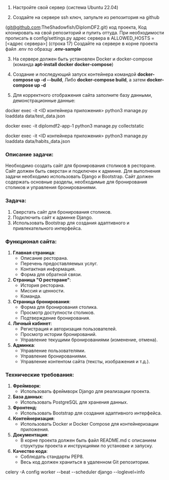 1. Настройте свой сервер (система Ubuntu 22.04)


2. Создайте на сервере ssh ключ, запульте из репозитория на github 

(git@github.com:TheShadowfish/DiplomDF2.git) код проекта, 
Код клонировать на свой репозиторий и пулить оттуда.
При необходимости прописать в config/settings.py адрес сервера в ALLOWED_HOSTS = [<адрес сервера>] (строка 17)
Создайте на сервере в корне проекта файл .env по образцу **.env-sample**

3. На сервере должен быть установлен Docker и docker-compose 
(команда **apt-install docker docker-compose**)

4. Создание и последующий запуск контейнера командой **docker-compose up -d --build**,
Либо **docker-compose build**, а затем **docker-compose up -d**


5. Для корректного отображения сайта заполните базу данными, демонстрационные данные:

docker exec -it <ID контейнера приложения> python3 manage.py loaddata data/test_data.json

docker exec -it diplomdf2-app-1 python3 manage.py collectstatic

docker exec -it <ID контейнера приложения> python3 manage.py loaddata data/habits_data.json


### Описание задачи:

Необходимо создать сайт для бронирования столиков в ресторане. Сайт должен быть сверстан и подключен к админке. Для выполнения задачи необходимо использовать Django и Bootstrap. Сайт должен содержать основные разделы, необходимые для бронирования столиков и управления бронированиями.

### Задача:

1. Сверстать сайт для бронирования столиков.
2. Подключить сайт к админке Django.
3. Использовать Bootstrap для создания адаптивного и привлекательного интерфейса.

### Функционал сайта:

1. **Главная страница**:
    - Описание ресторана.
    - Перечень предоставляемых услуг.
    - Контактная информация.
    - Форма для обратной связи.
2. **Страница "О ресторане"**:
    - История ресторана.
    - Миссия и ценности.
    - Команда.
3. **Страница бронирования**:
    - Форма для бронирования столика.
    - Просмотр доступности столиков.
    - Подтверждение бронирования.
4. **Личный кабинет**:
    - Регистрация и авторизация пользователей.
    - Просмотр истории бронирований.
    - Управление текущими бронированиями (изменение, отмена).
5. **Админка**:
    - Управление пользователями.
    - Управление бронированиями.
    - Управление контентом сайта (тексты, изображения и т.д.).

### Технические требования:

1. **Фреймворк**:
    - Использовать фреймворк Django для реализации проекта.
2. **База данных**:
    - Использовать PostgreSQL для хранения данных.
3. **Фронтенд**:
    - Использовать Bootstrap для создания адаптивного интерфейса.
4. **Контейнеризация**:
    - Использовать Docker и Docker Compose для контейнеризации приложения.
5. **Документация**:
    - В корне проекта должен быть файл README.md с описанием структуры проекта и инструкциями по установке и запуску.
6. **Качество кода**:
    - Соблюдать стандарты PEP8.
    - Весь код должен храниться в удаленном Git репозитории.




celery -A config worker --beat --scheduler django --loglevel=info

